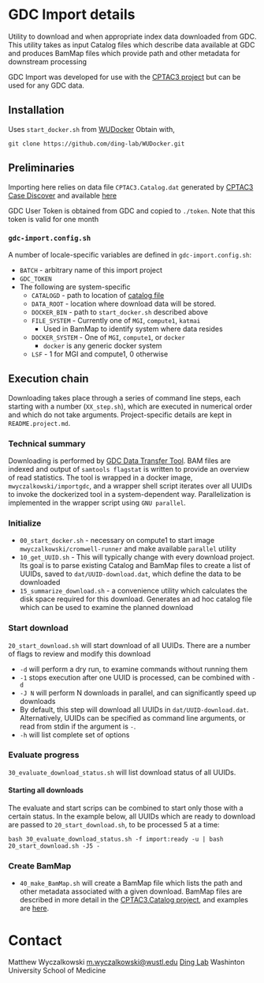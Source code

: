 # GDC Import details

Utility to download and when appropriate index data downloaded from GDC.
This utility takes as input Catalog files which describe data available at
GDC and produces BamMap files which provide path and other metadata for
downstream processing

GDC Import was developed for use with the [CPTAC3
project](https://github.com/ding-lab/CPTAC3.catalog) but can be used for any
GDC data.

## Installation

Uses `start_docker.sh` from [WUDocker](https://github.com/ding-lab/WUDocker.git)
Obtain with,
```
git clone https://github.com/ding-lab/WUDocker.git
```

## Preliminaries

Importing here relies on data file `CPTAC3.Catalog.dat` generated by [CPTAC3 Case Discover](https://github.com/ding-lab/CPTAC3.case.discover)
and available [here](https://github.com/ding-lab/CPTAC3.catalog/blob/master/CPTAC3.Catalog.dat)

GDC User Token is obtained from GDC and copied to `./token`.
Note that this token is valid for one month

### `gdc-import.config.sh`
A number of locale-specific variables are defined in `gdc-import.config.sh`:

* `BATCH` - arbitrary name of this import project
* `GDC_TOKEN`
* The following are system-specific
    * `CATALOGD` - path to location of [catalog file](https://github.com/ding-lab/CPTAC3.catalog)
    * `DATA_ROOT` - location where download data will be stored.
    * `DOCKER_BIN` - path to `start_docker.sh` described above
    * `FILE_SYSTEM` - Currently one of `MGI`, `compute1`, `katmai`
        * Used in BamMap to identify system where data resides
    * `DOCKER_SYSTEM` - One of `MGI`, `compute1`, or `docker`
        * `docker` is any generic docker system
    * `LSF` - 1 for MGI and compute1, 0 otherwise

## Execution chain

Downloading takes place through a series of command line steps, each starting with a number (`XX_step.sh`),
which are executed in numerical order and which do not take arguments.  Project-specific details are kept
in `README.project.md`.

### Technical summary

Downloading is performed by [GDC Data Transfer Tool](https://gdc.cancer.gov/access-data/gdc-data-transfer-tool).
BAM files are indexed and output of `samtools flagstat` is written to provide an overview of read statistics.
The tool is wrapped in a docker image, `mwyczalkowski/importgdc`, and a wrapper shell script iterates over all
UUIDs to invoke the dockerized tool in a system-dependent way.  Parallelization is implemented in the wrapper script
using `GNU parallel`.

### Initialize

* `00_start_docker.sh` - necessary on compute1 to start image `mwyczalkowski/cromwell-runner` and make available `parallel` utility
* `10_get_UUID.sh` - This will typically change with every download project.  Its goal is to parse existing Catalog and BamMap files
   to create a list of UUIDs, saved to `dat/UUID-download.dat`, which define the data to be downloaded
* `15_summarize_download.sh` - a convenience utility which calculates the disk space required for this download.  Generates
   an ad hoc catalog file which can be used to examine the planned download

### Start download

`20_start_download.sh` will start download of all UUIDs. There are a number of flags to review and modify this download
* `-d` will perform a dry run, to examine commands without running them
* `-1` stops execution after one UUID is processed, can be combined with `-d`
* `-J N` will perform N downloads in parallel, and can significantly speed up downloads
* By default, this step will download all UUIDs in `dat/UUID-download.dat`.  Alternatively, UUIDs can be
  specified as command line arguments, or read from stdin if the argument is `-`.
* `-h` will list complete set of options

### Evaluate progress

`30_evaluate_download_status.sh` will list download status of all UUIDs.  

#### Starting all downloads

The evaluate and start scrips can be combined to start only those with a certain status.  In 
the example below, all UUIDs which are ready to download are passed to `20_start_download.sh`, to
be processed 5 at a time:
```
bash 30_evaluate_download_status.sh -f import:ready -u | bash 20_start_download.sh -J5 -
```

### Create BamMap

* `40_make_BamMap.sh` will create a BamMap file which lists the path and other metadata associated with
a given download.  BamMap files are described in more detail in the [CPTAC3.Catalog project](https://github.com/ding-lab/CPTAC3.catalog), 
and examples are [here](https://github.com/ding-lab/CPTAC3.catalog/tree/master/BamMap).

# Contact 

   Matthew Wyczalkowski <m.wyczalkowski@wustl.edu>
   [Ding Lab](http://dinglab.wustl.edu)
   Washinton University School of Medicine
